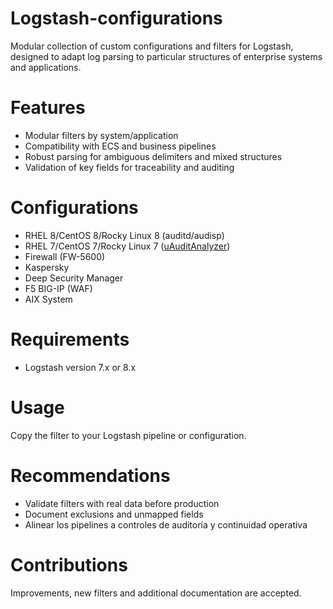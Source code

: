 # Logstash-configurations

Modular collection of custom configurations and filters for Logstash, designed to adapt log parsing to particular structures of enterprise systems and applications. 

# Features
- Modular filters by system/application
- Compatibility with ECS and business pipelines
- Robust parsing for ambiguous delimiters and mixed structures
- Validation of key fields for traceability and auditing

# Configurations
- RHEL 8/CentOS 8/Rocky Linux 8 (auditd/audisp)
- RHEL 7/CentOS 7/Rocky Linux 7 ([uAuditAnalyzer](https://github.com/unmanarc/uAuditAnalyzer2))
- Firewall (FW-5600)
- Kaspersky
- Deep Security Manager
- F5 BIG-IP (WAF)
- AIX System

# Requirements
- Logstash version 7.x or 8.x

# Usage

Copy the filter to your Logstash pipeline or configuration.

# Recommendations
- Validate filters with real data before production
- Document exclusions and unmapped fields
- Alinear los pipelines a controles de auditoría y continuidad operativa

# Contributions

Improvements, new filters and additional documentation are accepted. 
